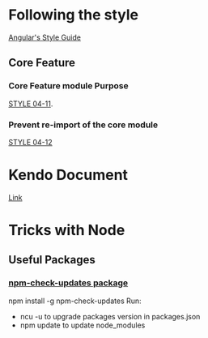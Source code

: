 # Following the style

[Angular's Style Guide](https://angular.io/docs/ts/latest/guide/style-guide.html)


## Core Feature
### Core Feature module Purpose
[STYLE 04-11](https://angular.io/docs/ts/latest/guide/style-guide.html#04-11).

### Prevent re-import of the core module
[STYLE 04-12](https://angular.io/docs/ts/latest/guide/style-guide.html#04-12)


# Kendo Document

[Link](http://www.telerik.com/kendo-angular-ui/)

# Tricks with Node

## Useful Packages

### [npm-check-updates package](https://www.npmjs.com/package/npm-check-updates)

npm install -g npm-check-updates
Run: 
- ncu -u to upgrade packages version in packages.json
- npm update to update node_modules




